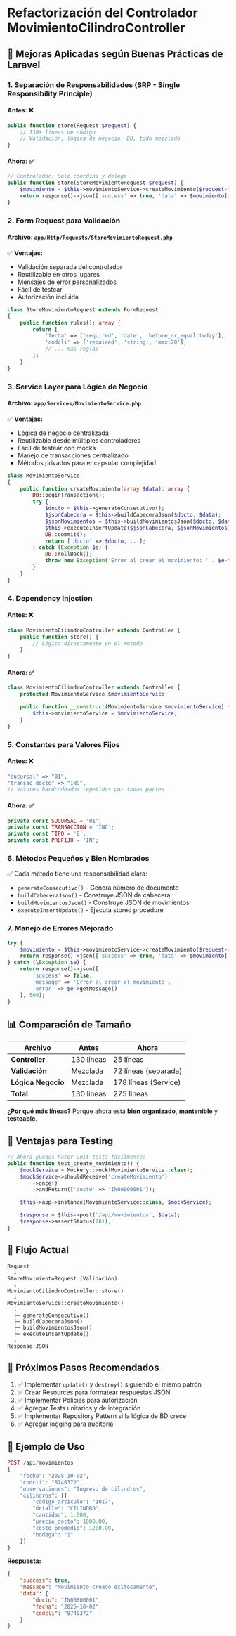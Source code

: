 # Refactorización del Controlador MovimientoCilindroController

## 🎯 Mejoras Aplicadas según Buenas Prácticas de Laravel

### **1. Separación de Responsabilidades (SRP - Single Responsibility Principle)**

#### **Antes:** ❌

```php
public function store(Request $request) {
    // 130+ líneas de código
    // Validación, lógica de negocio, DB, todo mezclado
}
```

#### **Ahora:** ✅

```php
// Controlador: Solo coordina y delega
public function store(StoreMovimientoRequest $request) {
    $movimiento = $this->movimientoService->createMovimiento($request->validated());
    return response()->json(['success' => true, 'data' => $movimiento], 201);
}
```

### **2. Form Request para Validación**

#### **Archivo:** `app/Http/Requests/StoreMovimientoRequest.php`

✅ **Ventajas:**

-   Validación separada del controlador
-   Reutilizable en otros lugares
-   Mensajes de error personalizados
-   Fácil de testear
-   Autorización incluida

```php
class StoreMovimientoRequest extends FormRequest
{
    public function rules(): array {
        return [
            'fecha' => ['required', 'date', 'before_or_equal:today'],
            'codcli' => ['required', 'string', 'max:20'],
            // ... más reglas
        ];
    }
}
```

### **3. Service Layer para Lógica de Negocio**

#### **Archivo:** `app/Services/MovimientoService.php`

✅ **Ventajas:**

-   Lógica de negocio centralizada
-   Reutilizable desde múltiples controladores
-   Fácil de testear con mocks
-   Manejo de transacciones centralizado
-   Métodos privados para encapsular complejidad

```php
class MovimientoService
{
    public function createMovimiento(array $data): array {
        DB::beginTransaction();
        try {
            $docto = $this->generateConsecutivo();
            $jsonCabecera = $this->buildCabeceraJson($docto, $data);
            $jsonMovimientos = $this->buildMovimientosJson($docto, $data['cilindros']);
            $this->executeInsertUpdate($jsonCabecera, $jsonMovimientos);
            DB::commit();
            return ['docto' => $docto, ...];
        } catch (Exception $e) {
            DB::rollBack();
            throw new Exception('Error al crear el movimiento: ' . $e->getMessage());
        }
    }
}
```

### **4. Dependency Injection**

#### **Antes:** ❌

```php
class MovimientoCilindroController extends Controller {
    public function store() {
        // Lógica directamente en el método
    }
}
```

#### **Ahora:** ✅

```php
class MovimientoCilindroController extends Controller {
    protected MovimientoService $movimientoService;

    public function __construct(MovimientoService $movimientoService) {
        $this->movimientoService = $movimientoService;
    }
}
```

### **5. Constantes para Valores Fijos**

#### **Antes:** ❌

```php
"sucursal" => "01",
"transac_docto" => "INC",
// Valores hardcodeados repetidos por todas partes
```

#### **Ahora:** ✅

```php
private const SUCURSAL = '01';
private const TRANSACCION = 'INC';
private const TIPO = 'E';
private const PREFIJO = 'IN';
```

### **6. Métodos Pequeños y Bien Nombrados**

✅ Cada método tiene una responsabilidad clara:

-   `generateConsecutivo()` - Genera número de documento
-   `buildCabeceraJson()` - Construye JSON de cabecera
-   `buildMovimientosJson()` - Construye JSON de movimientos
-   `executeInsertUpdate()` - Ejecuta stored procedure

### **7. Manejo de Errores Mejorado**

```php
try {
    $movimiento = $this->movimientoService->createMovimiento($request->validated());
    return response()->json(['success' => true, 'data' => $movimiento], 201);
} catch (\Exception $e) {
    return response()->json([
        'success' => false,
        'message' => 'Error al crear el movimiento',
        'error' => $e->getMessage()
    ], 500);
}
```

## 📊 Comparación de Tamaño

| Archivo            | Antes      | Ahora                |
| ------------------ | ---------- | -------------------- |
| **Controller**     | 130 líneas | 25 líneas            |
| **Validación**     | Mezclada   | 72 líneas (separada) |
| **Lógica Negocio** | Mezclada   | 178 líneas (Service) |
| **Total**          | 130 líneas | 275 líneas           |

**¿Por qué más líneas?** Porque ahora está **bien organizado**, **mantenible** y **testeable**.

## 🧪 Ventajas para Testing

```php
// Ahora puedes hacer unit tests fácilmente:
public function test_create_movimiento() {
    $mockService = Mockery::mock(MovimientoService::class);
    $mockService->shouldReceive('createMovimiento')
        ->once()
        ->andReturn(['docto' => 'IN00000001']);

    $this->app->instance(MovimientoService::class, $mockService);

    $response = $this->post('/api/movimientos', $data);
    $response->assertStatus(201);
}
```

## 🔄 Flujo Actual

```
Request
  ↓
StoreMovimientoRequest (Validación)
  ↓
MovimientoCilindroController::store()
  ↓
MovimientoService::createMovimiento()
  ↓
  ├─ generateConsecutivo()
  ├─ buildCabeceraJson()
  ├─ buildMovimientosJson()
  └─ executeInsertUpdate()
  ↓
Response JSON
```

## 🚀 Próximos Pasos Recomendados

1. ✅ Implementar `update()` y `destroy()` siguiendo el mismo patrón
2. ✅ Crear Resources para formatear respuestas JSON
3. ✅ Implementar Policies para autorización
4. ✅ Agregar Tests unitarios y de integración
5. ✅ Implementar Repository Pattern si la lógica de BD crece
6. ✅ Agregar logging para auditoría

## 📝 Ejemplo de Uso

```php
POST /api/movimientos
{
    "fecha": "2025-10-02",
    "codcli": "8740372",
    "observaciones": "Ingreso de cilindros",
    "cilindros": [{
        "codigo_articulo": "1017",
        "detalle": "CILINDRO",
        "cantidad": 1.000,
        "precio_docto": 1800.00,
        "costo_promedio": 1200.00,
        "bodega": "1"
    }]
}
```

**Respuesta:**

```json
{
    "success": true,
    "message": "Movimiento creado exitosamente",
    "data": {
        "docto": "IN00000001",
        "fecha": "2025-10-02",
        "codcli": "8740372"
    }
}
```
